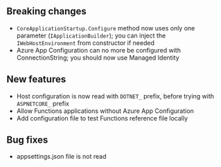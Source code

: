 [//]: # (Format this CHANGELOG.md with these titles:)
[//]: # (Breaking changes)
[//]: # (New features)
[//]: # (Bug fixes)
[//]: # (Minor changes)

## Breaking changes

- `CoreApplicationStartup.Configure` method now uses only one parameter (`IApplicationBuilder`); you can inject the `IWebHostEnvironment` from constructor if needed
- Azure App Configuration can no more be configured with ConnectionString; you should now use Managed Identity

## New features

- Host configuration is now read with `DOTNET_` prefix, before trying with `ASPNETCORE_` prefix
- Allow Functions applications without Azure App Configuration
- Add configuration file to test Functions reference file locally

## Bug fixes

- appsettings.json file is not read
